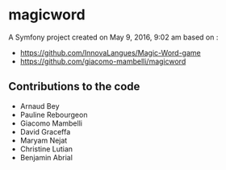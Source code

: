 magicword
=========

A Symfony project created on May 9, 2016, 9:02 am based on :
* https://github.com/InnovaLangues/Magic-Word-game
* https://github.com/giacomo-mambelli/magicword

Contributions to the code
------------
* Arnaud Bey
* Pauline Rebourgeon
* Giacomo Mambelli
* David Graceffa
* Maryam Nejat
* Christine Lutian
* Benjamin Abrial
